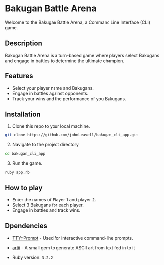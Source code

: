 # Bakugan Battle Arena

Welcome to the Bakugan Battle Arena, a Command Line Interface (CLI) game.

## Description

Bakugan Battle Arena is a turn-based game where players select Bakugans and engage in battles to determine the ultimate champion.

## Features
- Select your player name and Bakugans.
- Engage in battles against opponents.
- Track your wins and the performance of you Bakugans.

## Installation
1. Clone this repo to your local machine.
```bash
git clone https://github.com/johnLeavell/bakugan_cli_app.git
```
2. Navigate to the project directory
```bash
cd bakugan_cli_app
```
3. Run the game.
```bash
ruby app.rb
```

## How to play
- Enter the names of Player 1 and player 2.
- Select 3 Bakugans for each player.
- Engage in battles and track wins.

## Dpendencies
- [TTY::Prompt](https://ttytoolkit.org/) - Used for interactive command-line prompts.
- [artii](https://github.com/miketierney/artii) - A small gem to generate ASCII art from text fed in to it



- Ruby version: `3.2.2`
